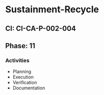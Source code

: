 # Sustainment-Recycle

## CI: CI-CA-P-002-004
## Phase: 11

### Activities
- Planning
- Execution
- Verification
- Documentation
